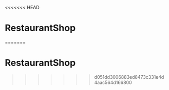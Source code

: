 <<<<<<< HEAD
# RestaurantShop
=======
# RestaurantShop
>>>>>>> d051dd3006883ed8473c331e4d4aac564d166800
